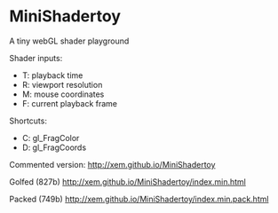 MiniShadertoy
==

A tiny webGL shader playground

Shader inputs:
- T: playback time
- R: viewport resolution
- M: mouse coordinates
- F: current playback frame

Shortcuts:
- C: gl_FragColor
- D: gl_FragCoords

Commented version:
http://xem.github.io/MiniShadertoy

Golfed (827b)
http://xem.github.io/MiniShadertoy/index.min.html

Packed (749b)
http://xem.github.io/MiniShadertoy/index.min.pack.html